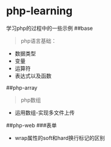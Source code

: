 # php-learning
学习php的过程中的一些示例
##base
>php语言基础：
  * 数据类型
  * 变量
  * 运算符
  * 表达式以及函数
  
##php-array
>php数组
 * 运用数组-实现多文件上传
 
##php-web
###表单
* wrap属性的soft和hard换行标记的区别